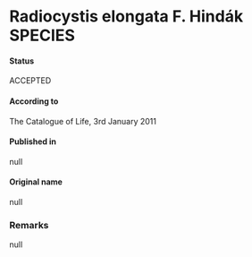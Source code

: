 # Radiocystis elongata F. Hindák SPECIES

#### Status
ACCEPTED

#### According to
The Catalogue of Life, 3rd January 2011

#### Published in
null

#### Original name
null

### Remarks
null